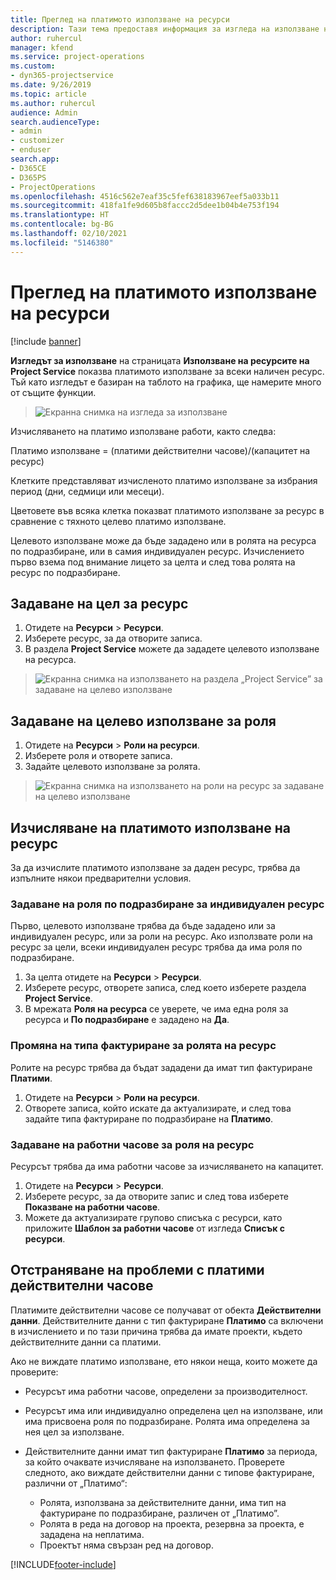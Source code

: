 ```yaml
---
title: Преглед на платимото използване на ресурси
description: Тази тема предоставя информация за изгледа на използване на ресурси.
author: ruhercul
manager: kfend
ms.service: project-operations
ms.custom:
- dyn365-projectservice
ms.date: 9/26/2019
ms.topic: article
ms.author: ruhercul
audience: Admin
search.audienceType:
- admin
- customizer
- enduser
search.app:
- D365CE
- D365PS
- ProjectOperations
ms.openlocfilehash: 4516c562e7eaf35c5fef638183967eef5a033b11
ms.sourcegitcommit: 418fa1fe9d605b8faccc2d5dee1b04b4e753f194
ms.translationtype: HT
ms.contentlocale: bg-BG
ms.lasthandoff: 02/10/2021
ms.locfileid: "5146380"
---
```

# <a name="view-chargeable-utilization-for-resources"></a>Преглед на платимото използване на ресурси

[!include [banner](../includes/psa-now-project-operations.md)]
 
**Изгледът за използване** на страницата **Използване на ресурсите на Project Service** показва платимото използване за всеки наличен ресурс. Тъй като изгледът е базиран на таблото на графика, ще намерите много от същите функции.

> ![Екранна снимка на изгледа за използване](media/FAQ-utilization-1.png)
 

Изчисляването на платимо използване работи, както следва:

   Платимо използване = (платими действителни часове)/(капацитет на ресурс)

Клетките представляват изчисленото платимо използване за избрания период (дни, седмици или месеци).

Цветовете във всяка клетка показват платимото използване за ресурс в сравнение с тяхното целево платимо използване. 

Целевото използване може да бъде зададено или в ролята на ресурса по подразбиране, или в самия индивидуален ресурс. Изчислението първо взема под внимание лицето за целта и след това ролята на ресурс по подразбиране.

## <a name="set-target-on-a-resource"></a>Задаване на цел за ресурс

1. Отидете на **Ресурси** \> **Ресурси**. 
2. Изберете ресурс, за да отворите записа. 
3. В раздела **Project Service** можете да зададете целевото използване на ресурса.

> ![Екранна снимка на използването на раздела „Project Service” за задаване на целево използване](media/FAQ-utilization-2.png)
 
## <a name="set-target-utilization-on-a-role"></a>Задаване на целево използване за роля

1. Отидете на **Ресурси** \> **Роли на ресурси**. 
2. Изберете роля и отворете записа. 
3. Задайте целевото използване за ролята.

> ![Екранна снимка на използването на роли на ресурс за задаване на целево използване](media/FAQ-utilization-3.png)
 
## <a name="calculate-chargeable-utilization-for-a-resource"></a>Изчисляване на платимото използване на ресурс

За да изчислите платимото използване за даден ресурс, трябва да изпълните някои предварителни условия. 

### <a name="set-default-role-for-individual-resource"></a>Задаване на роля по подразбиране за индивидуален ресурс

Първо, целевото използване трябва да бъде зададено или за индивидуален ресурс, или за роли на ресурс. Ако използвате роли на ресурс за цели, всеки индивидуален ресурс трябва да има роля по подразбиране. 

1. За целта отидете на **Ресурси** \> **Ресурси**. 
2. Изберете ресурс, отворете записа, след което изберете раздела **Project Service**. 
3. В мрежата **Роля на ресурса** се уверете, че има една роля за ресурса и **По подразбиране** е зададено на **Да**.
 
### <a name="change-billing-type-for-resource-role"></a>Промяна на типа фактуриране за ролята на ресурс

Ролите на ресурс трябва да бъдат зададени да имат тип фактуриране **Платими**. 

1. Отидете на **Ресурси** \> **Роли на ресурси**. 
2. Отворете записа, който искате да актуализирате, и след това задайте типа фактуриране по подразбиране на **Платимо**.

### <a name="set-working-hours-for-resource-role"></a>Задаване на работни часове за роля на ресурс
 
Ресурсът трябва да има работни часове за изчисляването на капацитет. 

1. Отидете на **Ресурси** \> **Ресурси**. 
2. Изберете ресурс, за да отворите запис и след това изберете **Показване на работни часове**. 
3. Можете да актуализирате групово списъка с ресурси, като приложите **Шаблон за работни часове** от изгледа **Списък с ресурси**.

## <a name="troubleshooting-chargeable-actual-hours"></a>Отстраняване на проблеми с платими действителни часове

Платимите действителни часове се получават от обекта **Действителни данни**. Действителните данни с тип фактуриране **Платимо** са включени в изчислението и по тази причина трябва да имате проекти, където действителните данни са платими.

Ако не виждате платимо използване, ето някои неща, които можете да проверите:

- Ресурсът има работни часове, определени за производителност.
- Ресурсът има или индивидуално определена цел на използване, или има присвоена роля по подразбиране. Ролята има определена за нея цел за използване.
- Действителните данни имат тип фактуриране **Платимо** за периода, за който очаквате изчисляване на използването. Проверете следното, ако виждате действителни данни с типове фактуриране, различни от „Платимо“:

  - Ролята, използвана за действителните данни, има тип на фактуриране по подразбиране, различен от „Платимо”.
  - Ролята в реда на договор на проекта, резервна за проекта, е зададена на неплатима.
  - Проектът няма свързан ред на договор.



[!INCLUDE[footer-include](../includes/footer-banner.md)]
